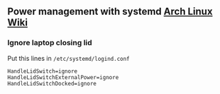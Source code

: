 ## Power management with systemd [Arch Linux Wiki](https://wiki.archlinux.org/title/Power_management#Console)

### Ignore laptop closing lid

Put this lines in `/etc/systemd/logind.conf`

```
HandleLidSwitch=ignore
HandleLidSwitchExternalPower=ignore
HandleLidSwitchDocked=ignore
```
